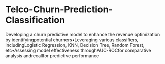 # Telco-Churn-Prediction-Classification
Developing a churn predictive model to enhance the revenue optimization by identifyingpotential churners•Leveraging various classifiers, includingLogistic Regression, KNN, Decision Tree, Random Forest, etc•Assessing model effectiveness throughAUC-ROCfor comparative analysis andrecallfor predictive performance
